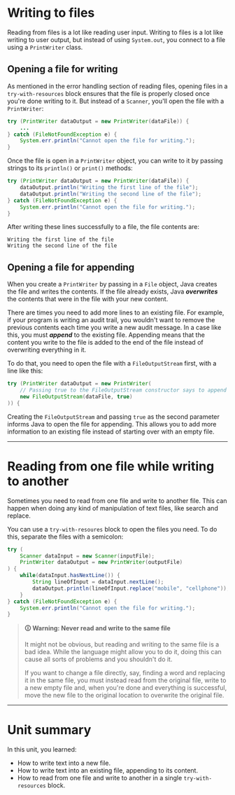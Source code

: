 # Writing to files

Reading from files is a lot like reading user input. Writing to files is a lot like writing to user output, but instead of using `System.out`, you connect to a file using a `PrintWriter` class.

## Opening a file for writing

As mentioned in the error handling section of reading files, opening files in a `try-with-resources` block ensures that the file is properly closed once you're done writing to it. But instead of a `Scanner`, you'll open the file with a `PrintWriter`:

```java
try (PrintWriter dataOutput = new PrintWriter(dataFile)) {
    ...
} catch (FileNotFoundException e) {
    System.err.println("Cannot open the file for writing.");
}
```

Once the file is open in a `PrintWriter` object, you can write to it by passing strings to its `println()` or `print()` methods:

```java
try (PrintWriter dataOutput = new PrintWriter(dataFile)) {
    dataOutput.println("Writing the first line of the file");
    dataOutput.println("Writing the second line of the file");
} catch (FileNotFoundException e) {
    System.err.println("Cannot open the file for writing.");
}
```

After writing these lines successfully to a file, the file contents are:

```
Writing the first line of the file
Writing the second line of the file
```

## Opening a file for appending

When you create a `PrintWriter` by passing in a `File` object, Java creates the file and writes the contents. If the file already exists, Java **_overwrites_** the contents that were in the file with your new content.

There are times you need to add more lines to an existing file. For example, if your program is writing an audit trail, you wouldn't want to remove the previous contents each time you write a new audit message. In a case like this, you must **_append_** to the existing file. Appending means that the content you write to the file is added to the end of the file instead of overwriting everything in it.

To do that, you need to open the file with a `FileOutputStream` first, with a line like this:

```java
try (PrintWriter dataOutput = new PrintWriter(
    // Passing true to the FileOutputStream constructor says to append
    new FileOutputStream(dataFile, true)
)) {
```

Creating the `FileOutputStream` and passing `true` as the second parameter informs Java to open the file for appending. This allows you to add more information to an existing file instead of starting over with an empty file.

---

# Reading from one file while writing to another

Sometimes you need to read from one file and write to another file. This can happen when doing any kind of manipulation of text files, like search and replace.

You can use a `try-with-resoures` block to open the files you need. To do this, separate the files with a semicolon:

```java
try (
    Scanner dataInput = new Scanner(inputFile);
    PrintWriter dataOutput = new PrintWriter(outputFile)
) {
    while(dataInput.hasNextLine()) {
        String lineOfInput = dataInput.nextLine();
        dataOutput.println(lineOfInput.replace("mobile", "cellphone"));
    }
} catch (FileNotFoundException e) {
    System.err.println("Cannot open the file for writing.");
}
```

>**🛈 Warning: Never read and write to the same file**
>
>It might not be obvious, but reading and writing to the same file is a bad idea. While the language might allow you to do it, doing this can cause all sorts of problems and you shouldn't do it.
>
>If you want to change a file directly, say, finding a word and replacing it in the same file, you must instead read from the original file, write to a new empty file and, when you're done and everything is successful, move the new file to the original location to overwrite the original file.

---

# Unit summary

In this unit, you learned:

-   How to write text into a new file.
-   How to write text into an existing file, appending to its content.
-   How to read from one file and write to another in a single `try-with-resources` block.